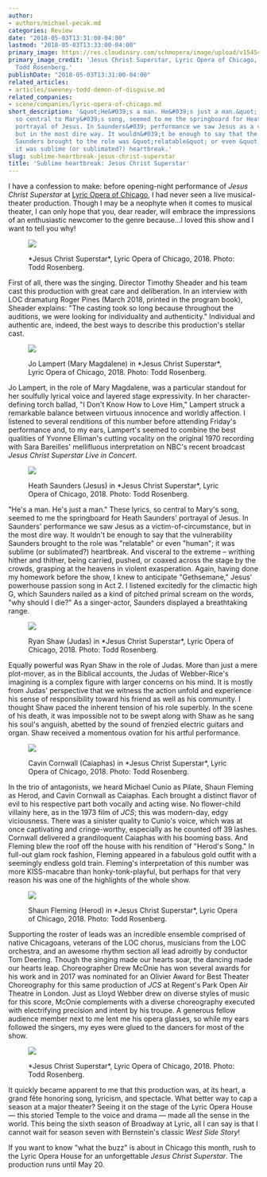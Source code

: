 ```yaml
---
author:
- authors/michael-pecak.md
categories: Review
date: "2018-05-03T13:31:00-04:00"
lastmod: "2018-05-03T13:33:00-04:00"
primary_image: https://res.cloudinary.com/schmopera/image/upload/v1545409169/media/webhook-uploads/1525368185769/sqJESUSCHRISTSUPERSTAR_LYR180422_151_c.jpg.jpg
primary_image_credit: 'Jesus Christ Superstar, Lyric Opera of Chicago, 2018. Photo:
  Todd Rosenberg.'
publishDate: "2018-05-03T13:31:00-04:00"
related_articles:
- articles/sweeney-todd-demon-of-disguise.md
related_companies:
- scene/companies/lyric-opera-of-chicago.md
short_description: '&quot;He&#039;s a man. He&#039;s just a man.&quot; These lyrics,
  so central to Mary&#039;s song, seemed to me the springboard for Heath Saunders&#039;
  portrayal of Jesus. In Saunders&#039; performance we saw Jesus as a victim-of-circumstance,
  but in the most dire way. It wouldn&#039;t be enough to say that the vulnerability
  Saunders brought to the role was &quot;relatable&quot; or even &quot;human&quot;;
  it was sublime (or sublimated?) heartbreak.'
slug: sublime-heartbreak-jesus-christ-superstar
title: 'Sublime heartbreak: Jesus Christ Superstar'
---
```


I have a confession to make: before opening-night performance of *Jesus Christ Superstar* at [Lyric Opera of Chicago](/scene/companies/lyric-opera-of-chicago/), I had never seen a live musical-theater production. Though I may be a neophyte when it comes to musical theater, I can only hope that you, dear reader, will embrace the impressions of an enthusiastic newcomer to the genre because…I loved this show and I want to tell you why!
 
<figure data-type="image">

![](https://res.cloudinary.com/schmopera/image/upload/v1545409169/media/webhook-uploads/1525368322737/JESUSCHRISTSUPERSTAR_LYR180422_015_c.jpg.jpg)
<figcaption>*Jesus Christ Superstar*, Lyric Opera of Chicago, 2018. Photo: Todd Rosenberg.</figcaption>
</figure>

First of all, there was the singing. Director Timothy Sheader and his team cast this production with great care and deliberation. In an interview with LOC dramaturg Roger Pines (March 2018, printed in the program book), Sheader explains: "The casting took so long because throughout the auditions, we were looking for individuality and authenticity." Individual and authentic are, indeed, the best ways to describe this production's stellar cast.

<figure data-type="image">

![](https://res.cloudinary.com/schmopera/image/upload/v1545409169/media/webhook-uploads/1525368369474/JoLampert_JESUSCHRISTSUPERSTAR_LYR180426_065_c.jpg.jpg)
<figcaption>Jo Lampert (Mary Magdalene) in *Jesus Christ Superstar*, Lyric Opera of Chicago, 2018. Photo: Todd Rosenberg.</figcaption>
</figure>
 
Jo Lampert, in the role of Mary Magdalene, was a particular standout for her soulfully lyrical voice and layered stage expressivity. In her character-defining torch ballad, "I Don't Know How to Love Him," Lampert struck a remarkable balance between virtuous innocence and worldly affection. I listened to several renditions of this number before attending Friday's performance and, to my ears, Lampert's seemed to combine the best qualities of Yvonne Elliman's cutting vocality on the original 1970 recording with Sara Bareilles' mellifluous interpretation on NBC's recent broadcast *Jesus Christ Superstar Live in Concert*. 
 
<figure data-type="image">

![](https://res.cloudinary.com/schmopera/image/upload/v1545409169/media/webhook-uploads/1525368335612/HeathSaunders_JESUSCHRISTSUPERSTAR_LYR180422_366_c.jpg.jpg)
<figcaption>Heath Saunders (Jesus) in *Jesus Christ Superstar*, Lyric Opera of Chicago, 2018. Photo: Todd Rosenberg.</figcaption>
</figure>

"He's a man. He's just a man." These lyrics, so central to Mary's song, seemed to me the springboard for Heath Saunders' portrayal of Jesus. In Saunders' performance we saw Jesus as a victim-of-circumstance, but in the most dire way. It wouldn't be enough to say that the vulnerability Saunders brought to the role was "relatable" or even "human"; it was sublime (or sublimated?) heartbreak. And visceral to the extreme – writhing hither and thither, being carried, pushed, or coaxed across the stage by the crowds, grasping at the heavens in violent exasperation. Again, having done my homework before the show, I knew to anticipate "Gethsemane," Jesus' powerhouse passion song in Act 2. I listened excitedly for the climactic high G, which Saunders nailed as a kind of pitched primal scream on the words, "why should I die?" As a singer-actor, Saunders displayed a breathtaking range.
 
<figure data-type="image">

![](https://res.cloudinary.com/schmopera/image/upload/v1545409169/media/webhook-uploads/1525368568888/RyanShaw_JESUSCHRISTSUPERSTAR_LYR180422_326_c.jpg.jpg)
<figcaption>Ryan Shaw (Judas) in *Jesus Christ Superstar*, Lyric Opera of Chicago, 2018. Photo: Todd Rosenberg.</figcaption>
</figure>

Equally powerful was Ryan Shaw in the role of Judas. More than just a mere plot-mover, as in the Biblical accounts, the Judas of Webber-Rice's imagining is a complex figure with larger concerns on his mind. It is mostly from Judas' perspective that we witness the action unfold and experience his sense of responsibility toward his friend as well as his community. I thought Shaw paced the inherent tension of his role superbly. In the scene of his death,  it was impossible not to be swept along with Shaw as he sang his soul's anguish, abetted by the sound of frenzied electric guitars and organ. Shaw received a momentous ovation for his artful performance.

<figure data-type="image">

![](https://res.cloudinary.com/schmopera/image/upload/v1545409169/media/webhook-uploads/1525368347342/CavinCornwall_JESUSCHRISTSUPERSTAR_LYR180426_329_c_.jpg.jpg)
<figcaption>Cavin Cornwall (Caiaphas) in *Jesus Christ Superstar*, Lyric Opera of Chicago, 2018. Photo: Todd Rosenberg.</figcaption>
</figure>
 
In the trio of antagonists, we heard Michael Cunio as Pilate, Shaun Fleming as Herod, and Cavin Cornwall as Caiaphas. Each brought a distinct flavor of evil to his respective part both vocally and acting wise. No flower-child villainy here, as in the 1973 film of *JCS*; this was modern-day, edgy viciousness. There was a sinister quality to Cunio's voice, which was at once captivating and cringe-worthy, especially as he counted off 39 lashes. Cornwall delivered a grandiloquent Caiaphas with his booming bass. And Fleming blew the roof off the house with his rendition of "Herod's Song." In full-out glam rock fashion, Fleming appeared in a fabulous gold outfit with a seemingly endless gold train. Fleming's interpretation of this number was more KISS-macabre than honky-tonk-playful, but perhaps for that very reason his was one of the highlights of the whole show.

<figure data-type="image">

![](https://res.cloudinary.com/schmopera/image/upload/v1545409169/media/webhook-uploads/1525368393453/ShaunFleming_JESUSCHRISTSUPERSTAR_LYR180422_435_c.jpg.jpg)
<figcaption>Shaun Fleming (Herod) in *Jesus Christ Superstar*, Lyric Opera of Chicago, 2018. Photo: Todd Rosenberg.</figcaption>
</figure>
 
Supporting the roster of leads was an incredible ensemble comprised of native Chicagoans, veterans of the LOC chorus, musicians from the LOC orchestra, and an awesome rhythm section all lead adroitly by conductor Tom Deering. Though the singing made our hearts soar, the dancing made our hearts leap. Choreographer Drew McOnie has won several awards for his work and in 2017 was nominated for an Olivier Award for Best Theater Choreography for this same production of *JCS* at Regent's Park Open Air Theatre in London. Just as Lloyd Webber drew on diverse styles of music for this score, McOnie complements with a diverse choreography executed with electrifying precision and intent by his troupe. A generous fellow audience member next to me lent me his opera glasses, so while my ears followed the singers, my eyes were glued to the dancers for most of the show.        

<figure data-type="image">

![](https://res.cloudinary.com/schmopera/image/upload/v1545409169/media/webhook-uploads/1525368359303/JESUSCHRISTSUPERSTAR_LYR180426_272_c.jpg.jpg)
<figcaption>*Jesus Christ Superstar*, Lyric Opera of Chicago, 2018. Photo: Todd Rosenberg.</figcaption>
</figure>
 
It quickly became apparent to me that this production was, at its heart, a grand fête honoring song, lyricism, and spectacle. What better way to cap a season at a major theater? Seeing it on the stage of the Lyric Opera House — this storied Temple to the voice and drama — made all the sense in the world. This being the sixth season of Broadway at Lyric, all I can say is that I cannot wait for season seven with Bernstein's classic *West Side Story*!

If you want to know "what the buzz" is about in Chicago this month, rush to the Lyric Opera House for an unforgettable *Jesus Christ Superstar*. The production runs until May 20. 
